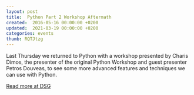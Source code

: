 ```yaml
---
layout: post
title:  Python Part 2 Workshop Aftermath
created:  2016-05-16 00:00:00 +0200
updated:  2021-03-19 00:00:00 +0200
categories: events
thumb: RQTJtzg
---
```

Last Thursday we returned to Python with a workshop presented by Charis Dimos,
the presenter of the original Python Workshop and guest presenter Petros Douveas,
to see some more advanced features and techniques we can use with Python.

[Read more at DSG](http://dsg.teiste.gr/index.php/2016/05/16/python-part-2-workshop-aftermath/#more-145)